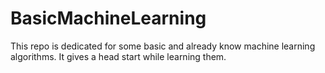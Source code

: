 # BasicMachineLearning
This repo is dedicated for some basic and already know machine learning algorithms. It gives a head start while learning them. 
